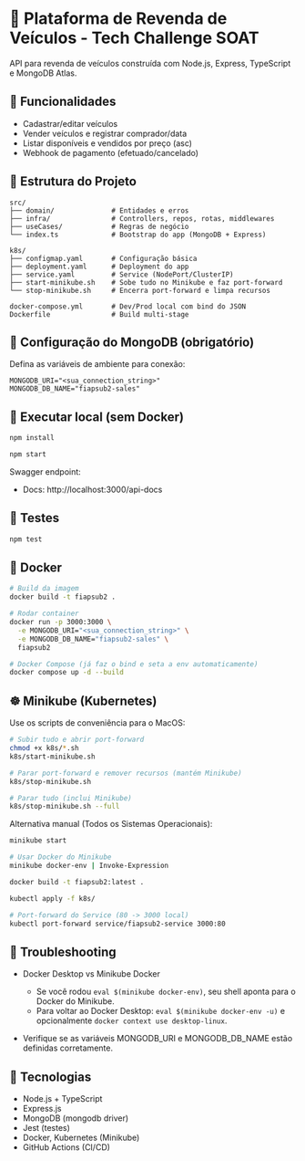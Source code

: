 # 🚗 Plataforma de Revenda de Veículos - Tech Challenge SOAT

API para revenda de veículos construída com Node.js, Express, TypeScript e MongoDB Atlas.

## 📌 Funcionalidades

- Cadastrar/editar veículos
- Vender veículos e registrar comprador/data
- Listar disponíveis e vendidos por preço (asc)
- Webhook de pagamento (efetuado/cancelado)

## 📁 Estrutura do Projeto

```
src/
├── domain/              # Entidades e erros
├── infra/               # Controllers, repos, rotas, middlewares
├── useCases/            # Regras de negócio
└── index.ts             # Bootstrap do app (MongoDB + Express)

k8s/
├── configmap.yaml       # Configuração básica
├── deployment.yaml      # Deployment do app
├── service.yaml         # Service (NodePort/ClusterIP)
├── start-minikube.sh    # Sobe tudo no Minikube e faz port-forward
└── stop-minikube.sh     # Encerra port-forward e limpa recursos

docker-compose.yml       # Dev/Prod local com bind do JSON
Dockerfile               # Build multi-stage
```

## 🔑 Configuração do MongoDB (obrigatório)

Defina as variáveis de ambiente para conexão:

```
MONGODB_URI="<sua_connection_string>"
MONGODB_DB_NAME="fiapsub2-sales"
```

## 🚀 Executar local (sem Docker)

```bash
npm install

npm start
```

Swagger endpoint:

- Docs: http://localhost:3000/api-docs

## 🧪 Testes

```bash
npm test
```

## 🐳 Docker

```bash
# Build da imagem
docker build -t fiapsub2 .

# Rodar container
docker run -p 3000:3000 \
  -e MONGODB_URI="<sua_connection_string>" \
  -e MONGODB_DB_NAME="fiapsub2-sales" \
  fiapsub2

# Docker Compose (já faz o bind e seta a env automaticamente)
docker compose up -d --build
```

## ☸️ Minikube (Kubernetes)

Use os scripts de conveniência para o MacOS:

```bash
# Subir tudo e abrir port-forward
chmod +x k8s/*.sh
k8s/start-minikube.sh

# Parar port-forward e remover recursos (mantém Minikube)
k8s/stop-minikube.sh

# Parar tudo (inclui Minikube)
k8s/stop-minikube.sh --full
```

Alternativa manual (Todos os Sistemas Operacionais):

```bash
minikube start

# Usar Docker do Minikube
minikube docker-env | Invoke-Expression

docker build -t fiapsub2:latest .

kubectl apply -f k8s/

# Port-forward do Service (80 -> 3000 local)
kubectl port-forward service/fiapsub2-service 3000:80
```

## 🧰 Troubleshooting

- Docker Desktop vs Minikube Docker

  - Se você rodou `eval $(minikube docker-env)`, seu shell aponta para o Docker do Minikube.
  - Para voltar ao Docker Desktop: `eval $(minikube docker-env -u)` e opcionalmente `docker context use desktop-linux`.

- Verifique se as variáveis MONGODB_URI e MONGODB_DB_NAME estão definidas corretamente.

## 🔧 Tecnologias

- Node.js + TypeScript
- Express.js
- MongoDB (mongodb driver)
- Jest (testes)
- Docker, Kubernetes (Minikube)
- GitHub Actions (CI/CD)
